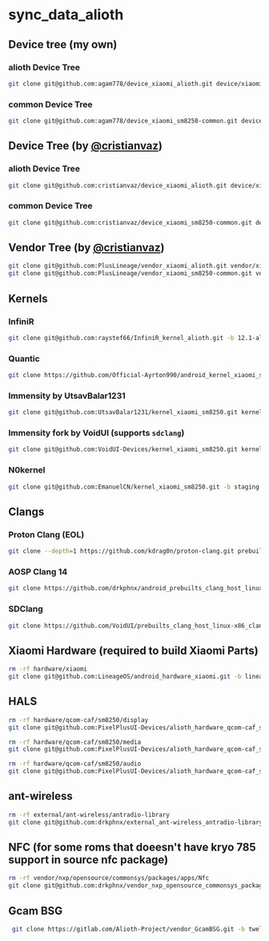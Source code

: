 # sync_data_alioth

## Device tree (my own)
### alioth Device Tree
```bash
git clone git@github.com:agam778/device_xiaomi_alioth.git device/xiaomi/alioth
```
### common Device Tree
```bash
git clone git@github.com:agam778/device_xiaomi_sm8250-common.git device/xiaomi/sm8250-common
```

## Device Tree (by [@cristianvaz](https://github.com/cristianvaz))
### alioth Device Tree
```bash
git clone git@github.com:cristianvaz/device_xiaomi_alioth.git device/xiaomi/alioth
```
### common Device Tree
```bash
git clone git@github.com:cristianvaz/device_xiaomi_sm8250-common.git device/xiaomi/sm8250-common
```

## Vendor Tree (by [@cristianvaz](https://github.com/cristianvaz))
```bash
git clone git@github.com:PlusLineage/vendor_xiaomi_alioth.git vendor/xiaomi/alioth
git clone git@github.com:PlusLineage/vendor_xiaomi_sm8250-common.git vendor/xiaomi/sm8250-common
```

## Kernels
### InfiniR
```bash
git clone git@github.com:raystef66/InfiniR_kernel_alioth.git -b 12.1-alioth kernel/xiaomi/sm8250
```

### Quantic
```bash
git clone https://github.com/Official-Ayrton990/android_kernel_xiaomi_sm8250.git -b upstreamed-common kernel/xiaomi/sm8250
```

### Immensity by UtsavBalar1231
```bash
git clone git@github.com:UtsavBalar1231/kernel_xiaomi_sm8250.git kernel/xiaomi/sm8250
```

### Immensity fork by VoidUI (supports `sdclang`)
```bash
git clone git@github.com:VoidUI-Devices/kernel_xiaomi_sm8250.git kernel/xiaomi/sm8250
```

### N0kernel
```bash    
git clone git@github.com:EmanuelCN/kernel_xiaomi_sm8250.git -b staging kernel/xiaomi/sm8250
```

## Clangs
### Proton Clang (EOL)
```bash
git clone --depth=1 https://github.com/kdrag0n/proton-clang.git prebuilts/clang/host/linux-x86/proton-clang
```

### AOSP Clang 14
```bash
git clone https://github.com/drkphnx/android_prebuilts_clang_host_linux-x86_clang-r437112.git -b master prebuilts/clang/host/linux-x86/clang-r437112 
```

### SDClang
```bash
git clone https://github.com/VoidUI/prebuilts_clang_host_linux-x86_clang-sdclang -b aosp-12.1 prebuilts/clang/host/linux-x86/clang-sdclang
```

## Xiaomi Hardware (required to build Xiaomi Parts)
```bash
rm -rf hardware/xiaomi
git clone git@github.com:LineageOS/android_hardware_xiaomi.git -b lineage-19.1 hardware/xiaomi
```

## HALS
```bash
rm -rf hardware/qcom-caf/sm8250/display 
git clone git@github.com:PixelPlusUI-Devices/alioth_hardware_qcom-caf_sm8250_display.git -b snowcone hardware/qcom-caf/sm8250/display 

rm -rf hardware/qcom-caf/sm8250/media 
git clone git@github.com:PixelPlusUI-Devices/alioth_hardware_qcom-caf_sm8250_media.git -b snowcone hardware/qcom-caf/sm8250/media 

rm -rf hardware/qcom-caf/sm8250/audio 
git clone git@github.com:PixelPlusUI-Devices/alioth_hardware_qcom-caf_sm8250_audio.git -b snowcone hardware/qcom-caf/sm8250/audio 
```

## ant-wireless
```bash
rm -rf external/ant-wireless/antradio-library
git clone git@github.com:drkphnx/external_ant-wireless_antradio-library.git -b snowcone external/ant-wireless/antradio-library
```

## NFC (for some roms that doeesn't have kryo 785 support in source nfc package)
```bash
rm -rf vendor/nxp/opensource/commonsys/packages/apps/Nfc
git clone git@github.com:drkphnx/vendor_nxp_opensource_commonsys_packages_apps_Nfc.git -b snowcone vendor/nxp/opensource/commonsys/packages/apps/Nfc
```

## Gcam BSG
```bash
 git clone https://gitlab.com/Alioth-Project/vendor_GcamBSG.git -b twelve vendor/GcamBSG
```
